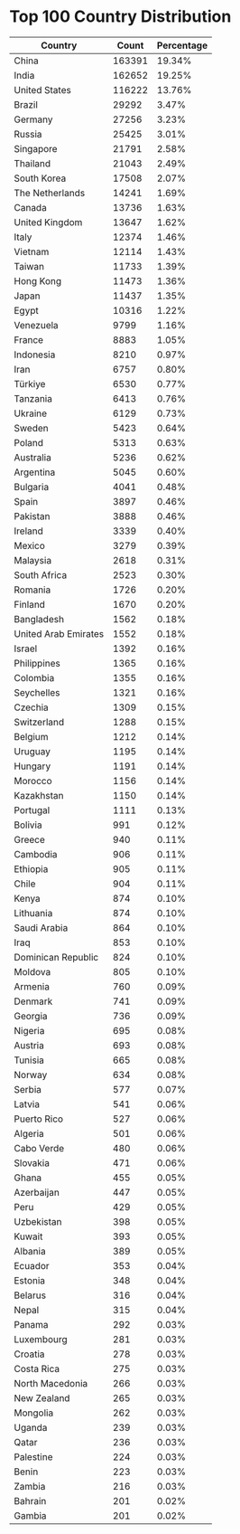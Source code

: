 # Top 100 Country Distribution
| Country | Count | Percentage |
|----|----|----|
| China | 163391 | 19.34% |
| India | 162652 | 19.25% |
| United States | 116222 | 13.76% |
| Brazil | 29292 | 3.47% |
| Germany | 27256 | 3.23% |
| Russia | 25425 | 3.01% |
| Singapore | 21791 | 2.58% |
| Thailand | 21043 | 2.49% |
| South Korea | 17508 | 2.07% |
| The Netherlands | 14241 | 1.69% |
| Canada | 13736 | 1.63% |
| United Kingdom | 13647 | 1.62% |
| Italy | 12374 | 1.46% |
| Vietnam | 12114 | 1.43% |
| Taiwan | 11733 | 1.39% |
| Hong Kong | 11473 | 1.36% |
| Japan | 11437 | 1.35% |
| Egypt | 10316 | 1.22% |
| Venezuela | 9799 | 1.16% |
| France | 8883 | 1.05% |
| Indonesia | 8210 | 0.97% |
| Iran | 6757 | 0.80% |
| Türkiye | 6530 | 0.77% |
| Tanzania | 6413 | 0.76% |
| Ukraine | 6129 | 0.73% |
| Sweden | 5423 | 0.64% |
| Poland | 5313 | 0.63% |
| Australia | 5236 | 0.62% |
| Argentina | 5045 | 0.60% |
| Bulgaria | 4041 | 0.48% |
| Spain | 3897 | 0.46% |
| Pakistan | 3888 | 0.46% |
| Ireland | 3339 | 0.40% |
| Mexico | 3279 | 0.39% |
| Malaysia | 2618 | 0.31% |
| South Africa | 2523 | 0.30% |
| Romania | 1726 | 0.20% |
| Finland | 1670 | 0.20% |
| Bangladesh | 1562 | 0.18% |
| United Arab Emirates | 1552 | 0.18% |
| Israel | 1392 | 0.16% |
| Philippines | 1365 | 0.16% |
| Colombia | 1355 | 0.16% |
| Seychelles | 1321 | 0.16% |
| Czechia | 1309 | 0.15% |
| Switzerland | 1288 | 0.15% |
| Belgium | 1212 | 0.14% |
| Uruguay | 1195 | 0.14% |
| Hungary | 1191 | 0.14% |
| Morocco | 1156 | 0.14% |
| Kazakhstan | 1150 | 0.14% |
| Portugal | 1111 | 0.13% |
| Bolivia | 991 | 0.12% |
| Greece | 940 | 0.11% |
| Cambodia | 906 | 0.11% |
| Ethiopia | 905 | 0.11% |
| Chile | 904 | 0.11% |
| Kenya | 874 | 0.10% |
| Lithuania | 874 | 0.10% |
| Saudi Arabia | 864 | 0.10% |
| Iraq | 853 | 0.10% |
| Dominican Republic | 824 | 0.10% |
| Moldova | 805 | 0.10% |
| Armenia | 760 | 0.09% |
| Denmark | 741 | 0.09% |
| Georgia | 736 | 0.09% |
| Nigeria | 695 | 0.08% |
| Austria | 693 | 0.08% |
| Tunisia | 665 | 0.08% |
| Norway | 634 | 0.08% |
| Serbia | 577 | 0.07% |
| Latvia | 541 | 0.06% |
| Puerto Rico | 527 | 0.06% |
| Algeria | 501 | 0.06% |
| Cabo Verde | 480 | 0.06% |
| Slovakia | 471 | 0.06% |
| Ghana | 455 | 0.05% |
| Azerbaijan | 447 | 0.05% |
| Peru | 429 | 0.05% |
| Uzbekistan | 398 | 0.05% |
| Kuwait | 393 | 0.05% |
| Albania | 389 | 0.05% |
| Ecuador | 353 | 0.04% |
| Estonia | 348 | 0.04% |
| Belarus | 316 | 0.04% |
| Nepal | 315 | 0.04% |
| Panama | 292 | 0.03% |
| Luxembourg | 281 | 0.03% |
| Croatia | 278 | 0.03% |
| Costa Rica | 275 | 0.03% |
| North Macedonia | 266 | 0.03% |
| New Zealand | 265 | 0.03% |
| Mongolia | 262 | 0.03% |
| Uganda | 239 | 0.03% |
| Qatar | 236 | 0.03% |
| Palestine | 224 | 0.03% |
| Benin | 223 | 0.03% |
| Zambia | 216 | 0.03% |
| Bahrain | 201 | 0.02% |
| Gambia | 201 | 0.02% |
